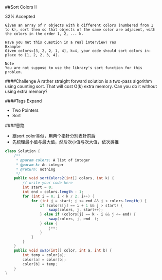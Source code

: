 ##Sort Colors II

32% Accepted

	Given an array of n objects with k different colors (numbered from 1 to k), sort them so that objects of the same color are adjacent, with the colors in the order 1, 2, ... k.

	Have you met this question in a real interview? Yes
	Example
	Given colors=[3, 2, 2, 1, 4], k=4, your code should sort colors in-place to [1, 2, 2, 3, 4].

	Note
	You are not suppose to use the library's sort function for this problem.

####Challenge
A rather straight forward solution is a two-pass algorithm using counting sort. That will cost O(k) extra memory. Can you do it without using extra memory?

####Tags Expand
- Two Pointers
- Sort


####思路
- 跟sort color类似，用两个指针分别表针前后
- 先梳理最小值与最大值，然后次小值与次大值，依次类推

```java
class Solution {
    /**
     * @param colors: A list of integer
     * @param k: An integer
     * @return: nothing
     */
    public void sortColors2(int[] colors, int k) {
        // write your code here
        int start = 0;
        int end = colors.length - 1;
        for (int i = 0; i < k / 2; i++) {
            for (int j = start; j <= end && j < colors.length;) {
                if (colors[j] == i + 1 && j > start) {
                    swap(colors, j, start++);
                } else if (colors[j] == k - i && j <= end) {
                    swap(colors, j, end--);
                } else {
                    j++;
                }
            }
        }
    }
    public void swap(int[] color, int a, int b) {
        int temp = color[a];
        color[a] = color[b];
        color[b] = temp;
    }
}


```
